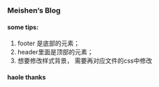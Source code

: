 ### Meishen‘s Blog

#### some tips:

1. footer 是底部的元素；
2. header里面是顶部的元素；
3. 想要修改样式背景， 需要再对应文件的css中修改


#### haole thanks